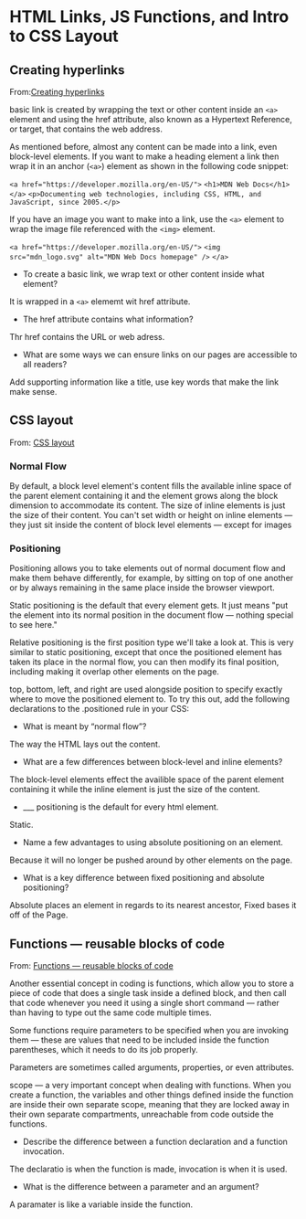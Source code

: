 # HTML Links, JS Functions, and Intro to CSS Layout

## Creating hyperlinks

From:[Creating hyperlinks](https://developer.mozilla.org/en-US/docs/Learn/HTML/Introduction_to_HTML/Creating_hyperlinks)

 basic link is created by wrapping the text or other content inside an `<a>` element and using the href attribute, also known as a Hypertext Reference, or target, that contains the web address.

As mentioned before, almost any content can be made into a link, even block-level elements. If you want to make a heading element a link then wrap it in an anchor (`<a>`) element as shown in the following code snippet:

`<a href="https://developer.mozilla.org/en-US/">`
  `<h1>MDN Web Docs</h1>`
`</a>`
`<p>Documenting web technologies, including CSS, HTML, and JavaScript, since 2005.</p>`

If you have an image you want to make into a link, use the `<a>` element to wrap the image file referenced with the `<img>` element.

`<a href="https://developer.mozilla.org/en-US/">`
  `<img src="mdn_logo.svg" alt="MDN Web Docs homepage" />`
`</a>`

- To create a basic link, we wrap text or other content inside what element?

It is wrapped in a `<a>` elememt wit href attribute.

- The href attribute contains what information?

Thr href contains the URL or web adress.

- What are some ways we can ensure links on our pages are accessible to all readers?

Add supporting information like a title, use key words that make the link make sense.

## CSS layout

From: [CSS layout](https://developer.mozilla.org/en-US/docs/Learn/CSS/CSS_layout)

### Normal Flow

By default, a block level element's content fills the available inline space of the parent element containing it and the element grows along the block dimension to accommodate its content. The size of inline elements is just the size of their content. You can't set width or height on inline elements — they just sit inside the content of block level elements — except for images


### Positioning

Positioning allows you to take elements out of normal document flow and make them behave differently, for example, by sitting on top of one another or by always remaining in the same place inside the browser viewport.

Static positioning is the default that every element gets. It just means "put the element into its normal position in the document flow — nothing special to see here."

Relative positioning is the first position type we'll take a look at. This is very similar to static positioning, except that once the positioned element has taken its place in the normal flow, you can then modify its final position, including making it overlap other elements on the page. 

top, bottom, left, and right are used alongside position to specify exactly where to move the positioned element to. To try this out, add the following declarations to the .positioned rule in your CSS:



- What is meant by “normal flow”?

The way the HTML lays out the content.

- What are a few differences between block-level and inline elements?

The block-level elements effect the availible space of the parent element containing it while the inline element is just the size of the content.

- ___ positioning is the default for every html element.

Static.

- Name a few advantages to using absolute positioning on an element.

Because it will no longer be pushed around by other elements on the page.

- What is a key difference between fixed positioning and absolute positioning?

Absolute places an element in regards to its nearest ancestor, Fixed bases it off of the Page.

## Functions — reusable blocks of code

From: [Functions — reusable blocks of code](https://developer.mozilla.org/en-US/docs/Learn/JavaScript/Building_blocks/Functions)

Another essential concept in coding is functions, which allow you to store a piece of code that does a single task inside a defined block, and then call that code whenever you need it using a single short command — rather than having to type out the same code multiple times.

Some functions require parameters to be specified when you are invoking them — these are values that need to be included inside the function parentheses, which it needs to do its job properly.

Parameters are sometimes called arguments, properties, or even attributes.

scope — a very important concept when dealing with functions. When you create a function, the variables and other things defined inside the function are inside their own separate scope, meaning that they are locked away in their own separate compartments, unreachable from code outside the functions.

- Describe the difference between a function declaration and a function invocation.

The declaratio  is when the function is made, invocation is when it is used.

- What is the difference between a parameter and an argument?

A paramater is like a variable inside the function.
